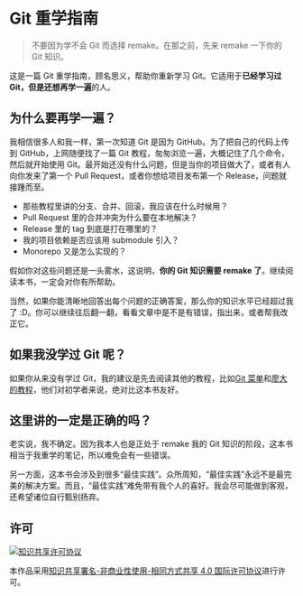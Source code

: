 # Git 重学指南

> 不要因为学不会 Git 而选择 remake。在那之前，先来 remake 一下你的 Git 知识。

这是一篇 Git 重学指南，顾名思义，帮助你重新学习 Git。它适用于**已经学习过 Git，但是还想再学一遍**的人。

## 为什么要再学一遍？

我相信很多人和我一样，第一次知道 Git 是因为 GitHub。为了把自己的代码上传到 GitHub，上网随便找了一篇 Git 教程，匆匆浏览一遍，大概记住了几个命令，然后就开始使用 Git。最开始还没有什么问题，但是当你的项目做大了，或者有人向你发来了第一个 Pull Request，或者你想给项目发布第一个 Release，问题就接踵而至。

- 那些教程里讲的分支、合并、回滚，我应该在什么时候用？
- Pull Request 里的合并冲突为什么要在本地解决？
- Release 里的 tag 到底是打在哪里的？
- 我的项目依赖是否应该用 submodule 引入？
- Monorepo 又是怎么实现的？

假如你对这些问题还是一头雾水，这说明，**你的 Git 知识需要 remake 了**。继续阅读本书，一定会对你有所帮助。

当然，如果你能清晰地回答出每个问题的正确答案，那么你的知识水平已经超过我了 :D。你可以继续往后翻一翻，看看文章中是不是有错误，指出来，或者帮我改正它。

## 如果我没学过 Git 呢？

如果你从来没有学过 Git，我的建议是先去阅读其他的教程，比如[Git 菜单](https://github.com/geeeeeeeeek/git-recipes)和[廖大的教程](https://www.liaoxuefeng.com/wiki/896043488029600)，他们对初学者来说，绝对比这本书友好。

## 这里讲的一定是正确的吗？

老实说，我不确定。因为我本人也是正处于 remake 我的 Git 知识的阶段，这本书相当于我重学的笔记，所以难免会有一些错误。

另一方面，这本书会涉及到很多“最佳实践”。众所周知，“最佳实践”永远不是最完美的解决方案。而且，“最佳实践”难免带有我个人的喜好。我会尽可能做到客观，还希望诸位自行甄别扬弃。

## 许可

[![知识共享许可协议](https://i.creativecommons.org/l/by-nc-sa/4.0/88x31.png)](http://creativecommons.org/licenses/by-nc-sa/4.0/)

本作品采用[知识共享署名-非商业性使用-相同方式共享 4.0 国际许可协议](http://creativecommons.org/licenses/by-nc-sa/4.0/)进行许可。